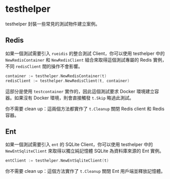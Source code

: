# testhelper

testhelper 封裝一些常見的測試物件建立案例。

## Redis

如果一個測試需要引入 `rueidis` 的整合測試 Client，你可以使用 testhelper 中的 `NewRedisContainer` 和 `NewRedisClient` 組合來取得這個測試專屬的 Redis 實例，不同 `redisClient` 間的操作不會影響。

```go
container := testhelper.NewRedisContainer(t)
redisClient := testhelper.NewRedisClient(t, container)
```

這部分是使用 `testcontainer` 實作的，因此這個測試要求 Docker 環境建立容器。如果沒有 Docker 環境，則會直接觸發 `t.Skip` 略過此測試。

你不需要 clean up：這兩個方法都實作了 `t.Cleanup` 關閉 Redis client 和 Redis 容器。

## Ent

如果一個測試需要引入 `ent` 的 SQLite Client，你可以使用 testhelper 中的 `NewEntSqliteClient` 來取得以獨立純記憶體 SQLite 為資料庫來源的 Ent 實例。

```go
entClient := testhelper.NewEntSqliteClient(t)
```

你不需要 clean up：這個方法實作了 `t.Cleanup` 關閉 Ent 用戶端並釋放記憶體。
